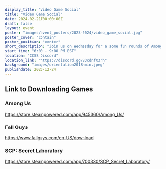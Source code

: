 ```yaml
---
display_title: "Video Game Social"
title: "Video Game Social"
date: 2024-02-21T00:00:00Z
draft: false
layout: event
poster: "images/event_posters/2023-2024/video_game_social.jpg"
poster_cover: "contain"
poster_position: "center"
short_description: "Join us on Wednesday for a some fun rounds of Among Us, CodeNames, and Fall Guys!"
start_time: "6:00 - 9:00 PM EST"
location: "CCSS Discord"
location_link: "https://discord.gg/B3cdnfX3rh"
background: "images/orientation2018-min.jpeg"
publishdate: 2023-12-24
---
```

## Link to Downloading Games
### Among Us
https://store.steampowered.com/app/945360/Among_Us/
### Fall Guys
https://www.fallguys.com/en-US/download
### SCP: Secret Laboratory
https://store.steampowered.com/app/700330/SCP_Secret_Laboratory/